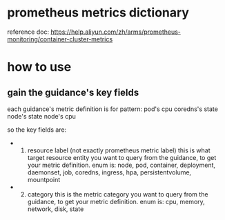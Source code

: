 # prometheus metrics dictionary

reference doc: https://help.aliyun.com/zh/arms/prometheus-monitoring/container-cluster-metrics

# how to use

## gain the guidance's key fields

each guidance's metric definition is for pattern:
    pod's cpu
    coredns's state
    node's state
    node's cpu

so the key fields are:

- 1. resource label (not exactly prometheus metric label)
    this is what target resource entity you want to query from the guidance, to get your metric definition.
    enum is: node, pod, container, deployment, daemonset, job, coredns, ingress, hpa, persistentvolume, mountpoint

- 2. category
    this is the metric category you want to query from the guidance, to get your metric definition.
    enum is: cpu, memory, network, disk, state